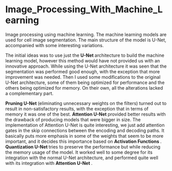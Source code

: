 # Image_Processing_With_Machine_Learning
Image processing using machine learning. The machine learning models are used for cell image segmentation. The main structure of the model is U-Net, accompanied with some interesting variations.


The initial ideas was to use just the <b> U-Net </b> architecture to build the machine learning model, however this method would have not provided us with an innovative approach. While using the U-Net architecture it was seen that the segmentation was performed good enough, with the exception that more improvement was needed. Then I used some modifications to the original U-Net architecture, some of them being optimized for performance and the others being optimized for memory. On their own, all the alterations lacked a complementary part. 

<b> Pruning U-Net </b> (eliminating unnecessary weights on the filters) turned out to result in non-satisfactory results, with the exception that in terms of memory it was one of the best. <b> Attention U-Net </b> provided better results with the drawback of producing models that were bigger in size. The implementation of Attention U-Net is quite interesting, we just add attention gates in the skip connections between the encoding and decoding paths. It basically puts more emphasis in some of the weights that seem to be more important, and it decides this importance based on <b> Activation Functions </b>. <b> Quantization U-Net </b> tries to preserve the performance but while reducing the memory usage of the model. It worked well to some degree for its integration with the normal U-Net architecture, and performed quite well with its integration with <b> Attention U-Net </b>. 
